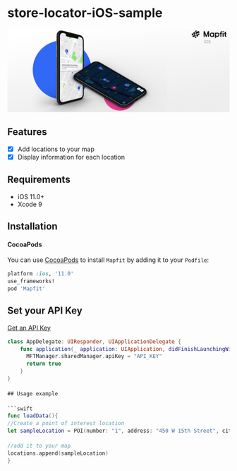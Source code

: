 # store-locator-iOS-sample
![alt text](https://github.com/mapfit/iOS-sdk/blob/master/READMEImage.png)

## Features

- [x] Add locations to your map
- [x] Display information for each location

## Requirements

- iOS 11.0+
- Xcode 9

## Installation

#### CocoaPods
You can use [CocoaPods](http://cocoapods.org/) to install `Mapfit` by adding it to your `Podfile`:

```ruby
platform :ios, '11.0'
use_frameworks!
pod 'Mapfit'
```

## Set your API Key

[Get an API Key](https://mapfit.com/getstarted)
```swift
class AppDelegate: UIResponder, UIApplicationDelegate {
    func application(_ application: UIApplication, didFinishLaunchingWithOptions launchOptions: [UIApplicationLaunchOptionsKey: Any]?) -> Bool {
      MFTManager.sharedManager.apiKey = "API_KEY"
      return true
    }
}

## Usage example

```swift
func loadData(){
//Create a point of interest location
let sampleLocation = POI(number: "1", address: "450 W 15th Street", city: "Manhattan", state: "NY", zipCode: "10014", primaryPhoneNumber: "(347) 387-7428", secondaryPhoneNumber: "(202) 555-0164", coordinate: CLLocationCoordinate2D(latitude: 40.74405, longitude: -73.99324), neighborhood: "Chelsea")

//add it to your map
locations.append(sampleLocation)
}
```
